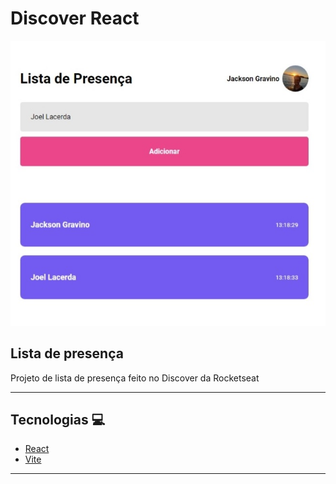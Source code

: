 # Discover React
<img src="capa.jpg" />

## Lista de presença
Projeto de lista de presença feito no Discover da Rocketseat

___

## Tecnologias 💻

-   [React](https://reactjs.org)
-   [Vite](https://vitejs.dev/)

___
